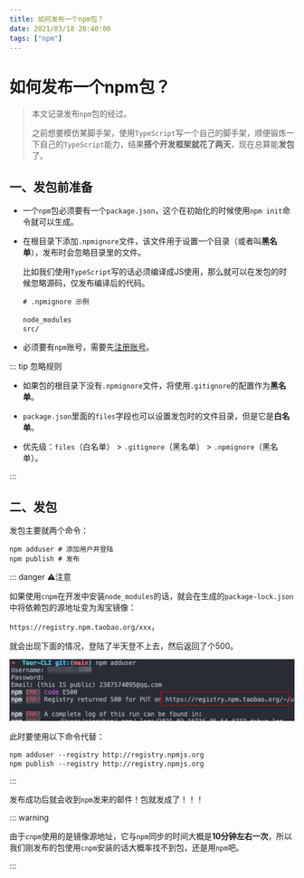 ```yaml
---
title: 如何发布一个npm包？
date: 2021/03/18 20:40:00
tags: ["npm"]
---
```


# 如何发布一个npm包？

<ClientOnly>
  <display-bar :displayData="$frontmatter"></display-bar>
</ClientOnly>

> 本文记录发布`npm`包的经过。
>
> 之前想要模仿某脚手架，使用`TypeScript`写一个自己的脚手架，顺便锻炼一下自己的`TypeScript`能力，结果**搭个开发框架就花了两天**，现在总算能**发包**了。

## 一、发包前准备

* 一个`npm`包必须要有一个`package.json`，这个在初始化的时候使用`npm init`命令就可以生成。

* 在根目录下添加`.npmignore`文件，该文件用于设置一个目录（或者叫**黑名单**），发布时会忽略目录里的文件。

  比如我们使用`TypeScript`写的话必须编译成JS使用，那么就可以在发包的时候忽略源码，仅发布编译后的代码。

  ```
  # .npmignore 示例

  node_modules
  src/
  ```

* 必须要有`npm`账号，需要先[注册账号](https://www.npmjs.com/signup)。

::: tip 忽略规则

* 如果包的根目录下没有`.npmignore`文件，将使用`.gitignore`的配置作为**黑名单**。

* `package.json`里面的`files`字段也可以设置发包时的文件目录，但是它是**白名单**。
* 优先级：`files`（白名单） > `.gitignore`（黑名单） > `.npmignore`（黑名单）。

:::

## 二、发包

发包主要就两个命令：

```shell
npm adduser # 添加用户并登陆
npm publish # 发布
```

::: danger ⚠️注意

如果使用`cnpm`在开发中安装`node_modules`的话，就会在生成的`package-lock.json`中将依赖包的源地址变为淘宝镜像：

`https://registry.npm.taobao.org/xxx`，

就会出现下面的情况，登陆了半天登不上去，然后返回了个500。

![package-publish-01](/images/frontend/npm/package-publish-01.png)

此时要使用以下命令代替：

```shell
npm adduser --registry http://registry.npmjs.org
npm publish --registry http://registry.npmjs.org
```

:::

发布成功后就会收到`npm`发来的邮件！包就发成了！！！

::: warning

由于`cnpm`使用的是镜像源地址，它与`npm`同步的时间大概是**10分钟左右一次**，所以我们刚发布的包使用`cnpm`安装的话大概率找不到包，还是用`npm`吧。

:::

